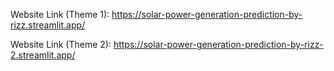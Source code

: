 Website Link (Theme 1): https://solar-power-generation-prediction-by-rizz.streamlit.app/

Website Link (Theme 2): https://solar-power-generation-prediction-by-rizz-2.streamlit.app/
